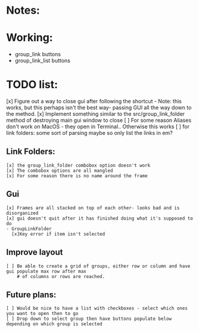 # Notes:

# Working:
  - group_link buttons
  - group_link_list buttons

# TODO list:
  [x] Figure out a way to close gui after following the shortcut
    - Note: this works, but this perhaps isn't the best way- passing GUI all the way down to the method. 
  [x] Implement something similar to the src/group_link_folder method of destroying main gui window to close
  [ ] For some reason Aliases don't work on MacOS - they open in Terminal.. Otherwise this works
  [ ] for link folders: some sort of parsing maybe so only list the links in em?


  ## Link Folders:
    [x] the group_link_folder combobox option doesn't work
    [x] The combobox options are all mangled
    [x] For some reason there is no name around the frame
  
  ## Gui
    [x] Frames are all stacked on top of each other- looks bad and is disorganized
    [x] gui doesn't quit after it has finished doing what it's supposed to do
    - GroupLinkFolder
      [x]Key error if item isn't selected

  ## Improve layout
    [ ] Be able to create a grid of groups, either row or column and have gui populate max row after max
        # of columns or rows are reached. 


  ## Future plans:
    [ ] Would be nice to have a list with checkboxes - select which ones you want to open then to go 
    [ ] Drop down to select group then have buttons populate below depending on which group is selected
